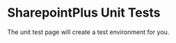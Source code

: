 SharepointPlus Unit Tests
=========================

The unit test page will create a test environment for you.